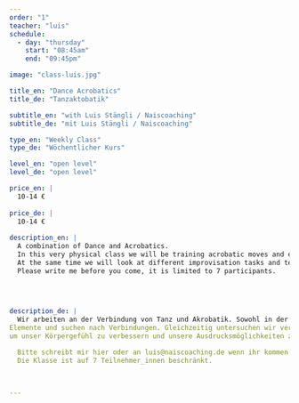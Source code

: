 ```yaml
---
order: "1"
teacher: "luis"
schedule:
  - day: "thursday"
    start: "08:45am"
    end: "09:45pm"

image: "class-luis.jpg"

title_en: "Dance Acrobatics"
title_de: "Tanzaktobatik"

subtitle_en: "with Luis Stängli / Naiscoaching"
subtitle_de: "mit Luis Stängli / Naiscoaching"

type_en: "Weekly Class"
type_de: "Wöchentlicher Kurs"

level_en: "open level"
level_de: "open level"

price_en: |
  10-14 €
  
price_de: |
  10-14 €
  
description_en: |
  A combination of Dance and Acrobatics.  
  In this very physical class we will be training acrobatic moves and explore possibilities to connect them.  
  At the same time we will look at different improvisation tasks and techniques and how we can use them to express ourselves.
  Please write me before you come, it is limited to 7 participants.  

  
  

description_de: |
  Wir arbeiten an der Verbindung von Tanz und Akrobatik. Sowohl in der Bewegungs- sowie der künstlerischen Sprache. Die Klasse ist intensiv und körperlich anspruchsvoll. Wir trainieren verschiedene akrobatische
Elemente und suchen nach Verbindungen. Gleichzeitig untersuchen wir verschiedene Improvisationstechniken und wie wir sie benutzen können
um unser Körpergefühl zu verbessern und unsere Ausdrucksmöglichkeiten zu erweitern.  

  Bitte schreibt mir hier oder an luis@naiscoaching.de wenn ihr kommen wollt.  
  Die Klasse ist auf 7 Teilnehmer_innen beschränkt.
  


---
```

